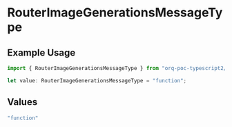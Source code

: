 # RouterImageGenerationsMessageType

## Example Usage

```typescript
import { RouterImageGenerationsMessageType } from "orq-poc-typescript2/models/operations";

let value: RouterImageGenerationsMessageType = "function";
```

## Values

```typescript
"function"
```